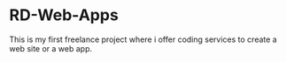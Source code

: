 # RD-Web-Apps

 This is my first freelance project where i offer coding services to create a web site or a web app. 
